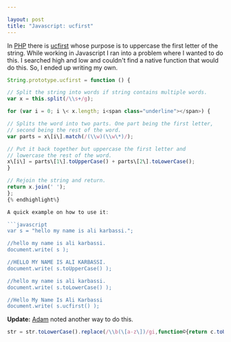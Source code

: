 ```yaml
---

layout: post
title: "Javascript: ucfirst"
---
```


In [PHP](http://www.php.net) there is [ucfirst](http://us.php.net/ucfirst) whose purpose is to uppercase the first letter of the string. While working in Javascript I ran into a problem where I wanted to do this. I searched high and low and couldn't find a native function that would do this. So, I ended up writing my own.

```javascript
String.prototype.ucfirst = function () {

// Split the string into words if string contains multiple words.
var x = this.split(/\\s+/g);

for (var i = 0; i \< x.length; i<span class="underline"></span>) {

// Splits the word into two parts. One part being the first letter,
// second being the rest of the word.
var parts = x\[i\].match(/(\\w)(\\w\*)/);

// Put it back together but uppercase the first letter and
// lowercase the rest of the word.
x\[i\] = parts\[1\].toUpperCase() + parts\[2\].toLowerCase();
}

// Rejoin the string and return.
return x.join(' ');
};
{% endhighlight%}

A quick example on how to use it:

```javascript
var s = "hello my name is ali karbassi.";

//hello my name is ali karbassi.
document.write( s );

//HELLO MY NAME IS ALI KARBASSI.
document.write( s.toUpperCase() );

//hello my name is ali karbassi.
document.write( s.toLowerCase() );

//Hello My Name Is Ali Karbassi
document.write( s.ucfirst() );
```

**Update:** [Adam](http://tech.karbassi.com/2007/10/08/javascript-ucfirst/?dsq=8795098#comment-8795098) noted another way to do this.

```javascript
str = str.toLowerCase().replace(/\\b(\[a-z\])/gi,function©{return c.toUpperCase()});
```
